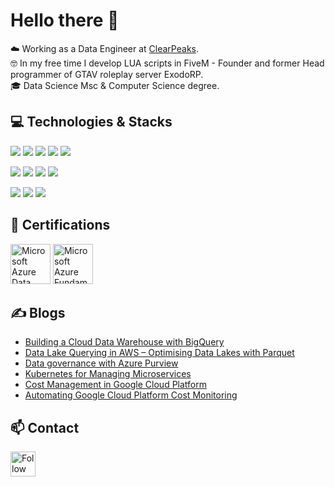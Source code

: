 # Hello there 👋

☁️ Working as a Data Engineer at [ClearPeaks](https://www.clearpeaks.com/).  
🤓 In my free time I develop LUA scripts in FiveM - Founder and former Head programmer of GTAV roleplay server ExodoRP.  
🎓 Data Science Msc & Computer Science degree.

## 💻 Technologies & Stacks

![](https://img.shields.io/badge/Python-informational?style=flat&logo=python&logoColor=white&color=3D3D3D)
![](https://img.shields.io/badge/Java-informational?style=flat&logo=java&logoColor=white&color=3D3D3D)
![](https://img.shields.io/badge/Spring-informational?style=flat&logo=spring&logoColor=white&color=3D3D3D)
![](https://img.shields.io/badge/Lua-informational?style=flat&logo=lua&logoColor=white&color=3D3D3D)
![](https://img.shields.io/badge/Bash-informational?style=flat&logo=gnu-bash&logoColor=white&color=3D3D3D)

![](https://img.shields.io/badge/AWS-informational?style=flat&logo=amazonaws&logoColor=white&color=3D3D3D)
![](https://img.shields.io/badge/Azure-informational?style=flat&logo=microsoftazure&logoColor=white&color=3D3D3D)
![](https://img.shields.io/badge/Google_Cloud-informational?style=flat&logo=googlecloud&logoColor=white&color=3D3D3D)
![](https://img.shields.io/badge/Cloudera-informational?style=flat&logo=cloudera&logoColor=white&color=3D3D3D)

![](https://img.shields.io/badge/Docker-informational?style=flat&logo=docker&logoColor=white&color=3D3D3D)
![](https://img.shields.io/badge/IntelliJ_IDEA-informational?style=flat&logo=intellij-idea&logoColor=white&color=3D3D3D)
![](https://img.shields.io/badge/Sublime_Text-informational?style=flat&logo=sublimetext&logoColor=white&color=3D3D3D)

## 📃 Certifications

[<img alt="Microsoft Azure Data Engineer Associate" title="Microsoft Azure Data Engineer Associate" src="https://images.credly.com/size/680x680/images/61542181-0e8d-496c-a17c-3d4bf590eda1/azure-data-engineer-associate-600x600.png" width="64">](https://www.credly.com/badges/6da610d2-8021-4954-bc2d-37a6347caf4d/public_url)
[<img alt="Microsoft Azure Fundamentals" title="Microsoft Azure Fundamentals" src="https://images.credly.com/size/340x340/images/70eb1e3f-d4de-4377-a062-b20fb29594ea/azure-data-fundamentals-600x600.png" width="64">](https://www.credly.com/badges/00751b4a-1722-45a6-a505-d9a32dfb80c1/public_url)

## ✍️ Blogs

- [Building a Cloud Data Warehouse with BigQuery](https://www.clearpeaks.com/building-a-cloud-data-warehouse-with-bigquery/)
- [Data Lake Querying in AWS – Optimising Data Lakes with Parquet](https://www.clearpeaks.com/data-lake-querying-in-aws-optimising-data-lakes-with-parquet/)
- [Data governance with Azure Purview](https://www.clearpeaks.com/data-governance-with-azure-purview)
- [Kubernetes for Managing Microservices](https://www.clearpeaks.com/kubernetes-for-managing-microservices/)
- [Cost Management in Google Cloud Platform](https://www.clearpeaks.com/cost-management-in-google-cloud-platform/)
- [Automating Google Cloud Platform Cost Monitoring](https://www.clearpeaks.com/automating-google-cloud-platform-cost-monitoring/)

## 📫 Contact

[<img src="https://raw.githubusercontent.com/Raymo111/Raymo111/master/socials/linkedin.png" height="40em" align="center" alt="Follow me on LinkedIn" title="Follow me on LinkedIn"/>](https://www.linkedin.com/in/victor-colom%C3%A9-carcol%C3%A9/)


<!--
https://github.com/abhisheknaiidu/awesome-github-profile-readme
https://github.com/simple-icons/simple-icons/blob/develop/slugs.md
-->
